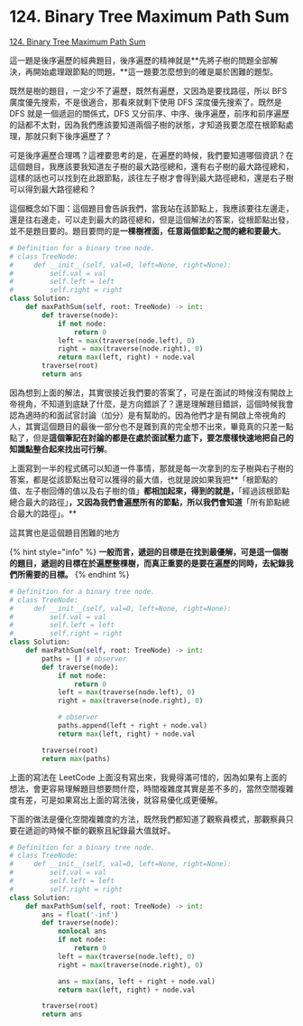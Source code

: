 # 124. Binary Tree Maximum Path Sum

[124. Binary Tree Maximum Path Sum](https://leetcode.com/problems/binary-tree-maximum-path-sum/)

這一題是後序遍歷的經典題目，後序遍歷的精神就是**先將子樹的問題全部解決，再開始處理跟節點的問題，**這一題要怎麼想到的確是屬於困難的題型。

既然是樹的題目，一定少不了遍歷，既然有遍歷，又因為是要找路徑，所以 BFS 廣度優先搜索，不是很適合，那看來就剩下使用 DFS 深度優先搜索了。既然是 DFS 就是一個遞迴的關係式，DFS 又分前序、中序、後序遍歷，前序和前序遍歷的話都不太對，因為我們應該要知道兩個子樹的狀態，才知道我要怎麼在根節點處理，那就只剩下後序遍歷了？

可是後序遍歷合理嗎？這裡要思考的是，在遍歷的時候，我們要知道哪個資訊？在這個題目，我應該要我知道左子樹的最大路徑總和，還有右子樹的最大路徑總和，這樣的話也可以找到在此跟節點，該往左子樹才會得到最大路徑總和，還是右子樹可以得到最大路徑總和？

這個概念如下圖：這個題目會告訴我們，當我站在該節點上，我應該要往左邊走，還是往右邊走，可以走到最大的路徑總和，但是這個解法的答案，從根節點出發，並不是題目要的。題目要問的是**一棵樹裡面，任意兩個節點之間的總和要最大**。

```python
# Definition for a binary tree node.
# class TreeNode:
#     def __init__(self, val=0, left=None, right=None):
#         self.val = val
#         self.left = left
#         self.right = right
class Solution: 
    def maxPathSum(self, root: TreeNode) -> int:
        def traverse(node):
            if not node:
                return 0
            left = max(traverse(node.left), 0)
            right = max(traverse(node.right), 0)
            return max(left, right) + node.val
        traverse(root)
        return ans
```

因為想到上面的解法，其實很接近我們要的答案了，可是在面試的時候沒有開啟上帝視角，不知道到底缺了什麼，是方向錯誤了？還是理解題目錯誤，這個時候我會認為適時的和面試官討論（加分）是有幫助的。因為他們才是有開啟上帝視角的人，其實這個題目的最後一部分也不是難到真的完全想不出來，畢竟真的只差一點點了，但是**這個筆記在討論的都是在處於面試壓力底下，要怎麼樣快速地把自己的知識點整合起來找出可行解**。

上面寫到一半的程式碼可以知道一件事情，那就是每一次拿到的左子樹與右子樹的答案，都是從該節點出發可以獲得的最大值，也就是說如果我把**「根節點的值、左子樹回傳的值以及右子樹的值」**都相加起來，得到的就是，**「經過該根節點總合最大的路徑」**，又因為我們會遍歷所有的節點，所以我們會知道**「所有節點總合最大的路徑」。**

這其實也是這個題目困難的地方

{% hint style="info" %}
**一般而言，遞迴的目標是在找到最優解，可是這一個樹的題目，遞迴的目標在於遍歷整棵樹，而真正重要的是要在遍歷的同時，去紀錄我們所需要的目標。**
{% endhint %}

```python
# Definition for a binary tree node.
# class TreeNode:
#     def __init__(self, val=0, left=None, right=None):
#         self.val = val
#         self.left = left
#         self.right = right
class Solution: 
    def maxPathSum(self, root: TreeNode) -> int:
        paths = [] # observer 
        def traverse(node):
            if not node:
                return 0
            left = max(traverse(node.left), 0)
            right = max(traverse(node.right), 0)

            # observer 
            paths.append(left + right + node.val)
            return max(left, right) + node.val

        traverse(root)
        return max(paths)
```

上面的寫法在 LeetCode 上面沒有寫出來，我覺得滿可惜的，因為如果有上面的想法，會更容易理解題目想要問什麼，時間複雜度其實是差不多的，當然空間複雜度有差，可是如果寫出上面的寫法後，就容易優化成更優解。

下面的做法是優化空間複雜度的方法，既然我們都知道了觀察員模式，那觀察員只要在遞迴的時候不斷的觀察且紀錄最大值就好。

```python
# Definition for a binary tree node.
# class TreeNode:
#     def __init__(self, val=0, left=None, right=None):
#         self.val = val
#         self.left = left
#         self.right = right
class Solution: 
    def maxPathSum(self, root: TreeNode) -> int:
        ans = float('-inf')
        def traverse(node):
            nonlocal ans
            if not node:
                return 0
            left = max(traverse(node.left), 0)
            right = max(traverse(node.right), 0)

            ans = max(ans, left + right + node.val)
            return max(left, right) + node.val

        traverse(root)
        return ans
```

